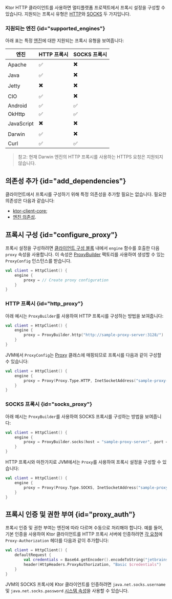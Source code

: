 [//]: # (title: 프록시)

<show-structure for="chapter" depth="2"/>

Ktor HTTP 클라이언트를 사용하면 멀티플랫폼 프로젝트에서 프록시 설정을 구성할 수 있습니다. 지원되는 프록시 유형은 [HTTP](https://en.wikipedia.org/wiki/Proxy_server#Web_proxy_servers)와 [SOCKS](https://en.wikipedia.org/wiki/SOCKS) 두 가지입니다.

### 지원되는 엔진 {id="supported_engines"}

아래 표는 특정 [엔진](client-engines.md)에 대한 지원되는 프록시 유형을 보여줍니다:

| 엔진     | HTTP 프록시 | SOCKS 프록시 |
|------------|------------|-------------|
| Apache     | ✅          |   ✖️         |
| Java       | ✅          |   ✖️         |
| Jetty      | ✖️          |   ✖️         |
| CIO        | ✅          |   ✖️         |
| Android    | ✅          |   ✅         |
| OkHttp     | ✅          |   ✅         |
| JavaScript | ✖️          |   ✖️         |
| Darwin     | ✅          |   ✖️          |
| Curl       | ✅          |   ✅         |

> 참고: 현재 Darwin 엔진의 HTTP 프록시를 사용하는 HTTPS 요청은 지원되지 않습니다.

## 의존성 추가 {id="add_dependencies"}

클라이언트에서 프록시를 구성하기 위해 특정 의존성을 추가할 필요는 없습니다. 필요한 의존성은 다음과 같습니다:
- [ktor-client-core](client-dependencies.md#client-dependency);
- [엔진 의존성](client-dependencies.md#engine-dependency).

## 프록시 구성 {id="configure_proxy"}

프록시 설정을 구성하려면 [클라이언트 구성 블록](client-create-and-configure.md#configure-client) 내에서 `engine` 함수를 호출한 다음 `proxy` 속성을 사용합니다. 이 속성은 [ProxyBuilder](https://api.ktor.io/ktor-client/ktor-client-core/io.ktor.client.engine/-proxy-builder/index.html) 팩토리를 사용하여 생성할 수 있는 `ProxyConfig` 인스턴스를 받습니다.

```kotlin
val client = HttpClient() {
    engine {
        proxy = // Create proxy configuration
    }
}
```

### HTTP 프록시 {id="http_proxy"}

아래 예시는 `ProxyBuilder`를 사용하여 HTTP 프록시를 구성하는 방법을 보여줍니다:

```kotlin
val client = HttpClient() {
    engine {
        proxy = ProxyBuilder.http("http://sample-proxy-server:3128/")
    }
}
```

JVM에서 `ProxyConfig`는 [Proxy](https://docs.oracle.com/javase/7/docs/api/java/lang/reflect/Proxy.html) 클래스에 매핑되므로 프록시를 다음과 같이 구성할 수 있습니다:

```kotlin
val client = HttpClient() {
    engine {
        proxy = Proxy(Proxy.Type.HTTP, InetSocketAddress("sample-proxy-server", 3128))
    }
}
```

### SOCKS 프록시 {id="socks_proxy"}

아래 예시는 `ProxyBuilder`를 사용하여 SOCKS 프록시를 구성하는 방법을 보여줍니다:

```kotlin
val client = HttpClient() {
    engine {
        proxy = ProxyBuilder.socks(host = "sample-proxy-server", port = 1080)
    }
}
```

HTTP 프록시와 마찬가지로 JVM에서는 `Proxy`를 사용하여 프록시 설정을 구성할 수 있습니다:

```kotlin
val client = HttpClient() {
    engine {
        proxy = Proxy(Proxy.Type.SOCKS, InetSocketAddress("sample-proxy-server", 1080))
    }
}
```

## 프록시 인증 및 권한 부여 {id="proxy_auth"}

프록시 인증 및 권한 부여는 엔진에 따라 다르며 수동으로 처리해야 합니다. 예를 들어, 기본 인증을 사용하여 Ktor 클라이언트를 HTTP 프록시 서버에 인증하려면 [각 요청](client-default-request.md)에 `Proxy-Authorization` 헤더를 다음과 같이 추가합니다:

```kotlin
val client = HttpClient() {
    defaultRequest {
        val credentials = Base64.getEncoder().encodeToString("jetbrains:foobar".toByteArray())
        header(HttpHeaders.ProxyAuthorization, "Basic $credentials")
    }
}
```

JVM의 SOCKS 프록시에 Ktor 클라이언트를 인증하려면 `java.net.socks.username` 및 `java.net.socks.password` [시스템 속성](https://docs.oracle.com/javase/7/docs/api/java/net/doc-files/net-properties.html)을 사용할 수 있습니다.